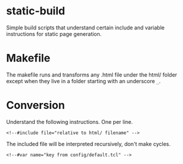 # static-build
Simple build scripts that understand certain include and variable instructions for static page generation.

# Makefile

The makefile runs and transforms any .html file under the html/ folder except when they live in a folder starting with an underscore `_`.

# Conversion

Understand the following instructions. One per line.

	<!--#include file="relative to html/ filename" -->

The included file will be interpreted recursively, don't make cycles.


	<!--#var name="key from config/default.tcl" -->


